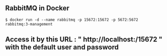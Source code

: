 ## RabbitMQ in Docker

```
$ docker run -d --name rabbitmq -p 15672:15672 -p 5672:5672 rabbitmq:3-management
```
## Access it by this URL : " http://localhost:/15672 " with the default user and password
